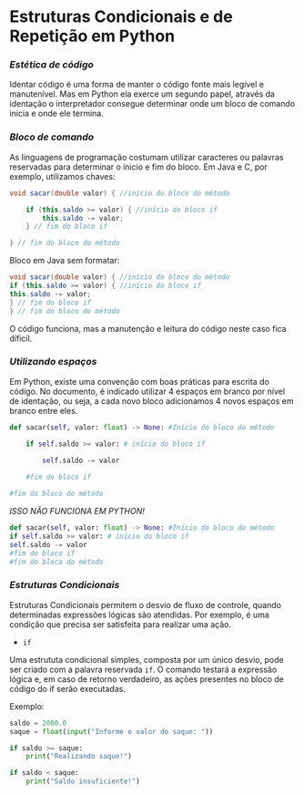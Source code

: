 
# Estruturas Condicionais e de Repetição em Python

### _Estética de código_

Identar código é uma forma de manter o código fonte mais legível e manutenível. Mas em Python ela exerce um segundo papel, através da identação o interpretador consegue determinar onde um bloco de comando inicia e onde ele termina. 

### _Bloco de comando_

As linguagens de programação costumam utilizar caracteres ou palavras reservadas para determinar o ínicio e fim do bloco. Em Java e C, por exemplo, utilizamos chaves:

~~~java
void sacar(double valor) { //início do bloco do método

    if (this.saldo >= valor) { //início do bloco if
        this.saldo -= valor;
    } // fim do bloco if

} // fim do bloco do método
~~~

Bloco em Java sem formatar:

~~~java
void sacar(double valor) { //início do bloco do método
if (this.saldo >= valor) { //início do bloco if
this.saldo -= valor;
} // fim do bloco if
} // fim do bloco do método
~~~

O código funciona, mas a manutenção e leitura do código neste caso fica díficil.

### _Utilizando espaços_

Em Python, existe uma convenção com boas práticas para escrita do código. No documento, é indicado utilizar 4 espaços em branco por nível de identação, ou seja, a cada novo bloco adicionamos 4 novos espaços em branco entre eles.

~~~python
def sacar(self, valor: float) -> None: #Início do bloco do método

    if self.saldo >= valor: # início do bloco if

        self.saldo -= valor
    
    #fim do bloco if

#fim do bloco do método    
~~~

_ISSO NÃO FUNCIONA EM PYTHON!_
~~~python
def sacar(self, valor: float) -> None: #Início do bloco do método
if self.saldo >= valor: # início do bloco if
self.saldo -= valor
#fim do bloco if
#fim do bloco do método
~~~

### _Estruturas Condicionais_

Estruturas Condicionais permitem o desvio de fluxo de controle, quando determinadas expressões lógicas são atendidas. Por exemplo, é uma condição que precisa ser satisfeita para realizar uma ação.

- `if`

Uma estrututa condicional simples, composta por um único desvio, pode ser criado com a palavra reservada `if`. O comando testará a expressão lógica e, em caso de retorno verdadeiro, as ações presentes no bloco de código do if serão executadas.

Exemplo:

~~~python
saldo = 2000.0
saque = float(input("Informe o valor do saque: "))

if saldo >= saque: 
    print("Realizando saque!")

if saldo < saque:
    print("Saldo insuficiente!")
~~~

